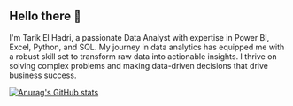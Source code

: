 ## Hello there 👋
 I'm Tarik El Hadri, a passionate Data Analyst with expertise in Power BI, Excel, Python, and SQL. My journey in data analytics has equipped me with a robust skill set to transform raw data into actionable insights. I thrive on solving complex problems and making data-driven decisions that drive business success.

[![Anurag's GitHub stats](https://github-readme-stats.vercel.app/api?username=TarikElHadri)](https://github.com/anuraghazra/github-readme-stats)
 
